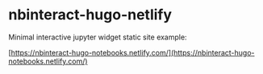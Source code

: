 # nbinteract-hugo-netlify
Minimal interactive jupyter widget static site example:

[https://nbinteract-hugo-notebooks.netlify.com/](https://nbinteract-hugo-notebooks.netlify.com/)
